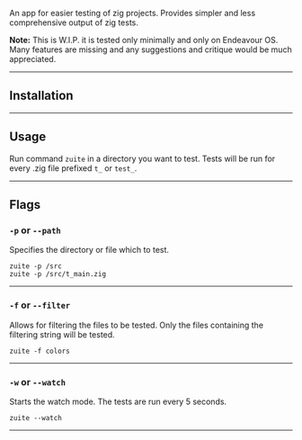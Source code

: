 An app for easier testing of zig projects. Provides simpler and less comprehensive output of zig tests.

**Note:** This is W.I.P. it is tested only minimally and only on Endeavour OS. Many features are missing 
and any suggestions and critique would be much appreciated.

---

## Installation

---
## Usage
Run command ``zuite`` in a directory you want to test. Tests will be run for every .zig file prefixed `t_` or `test_`.

---
## Flags
### `-p` or `--path`
Specifies the directory or file which to test.
    
    zuite -p /src
    zuite -p /src/t_main.zig
- - -
### `-f` or `--filter`
Allows for filtering the files to be tested. Only the files containing the filtering string will be tested. 

    zuite -f colors
- - -
### `-w` or `--watch`
Starts the watch mode. The tests are run every 5 seconds.
    
    zuite --watch
- - -